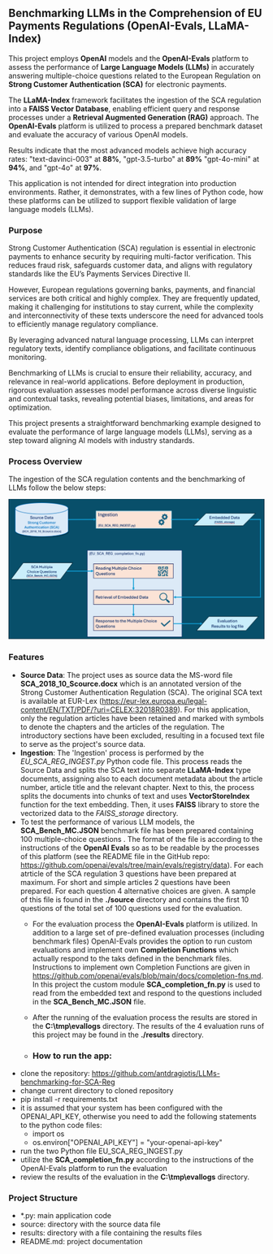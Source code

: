 ## Benchmarking LLMs in the Comprehension of EU Payments Regulations (OpenAI-Evals, LLaMA-Index)
This project employs **OpenAI** models and the **OpenAI-Evals** platform to assess the performance of **Large Language Models (LLMs)** in accurately answering multiple-choice questions related to the European Regulation on **Strong Customer Authentication (SCA)** for electronic payments.

The **LLaMA-Index** framework facilitates the ingestion of the SCA regulation into a **FAISS Vector Database**, enabling efficient query and response processes under a **Retrieval Augmented Generation (RAG)** approach. The **OpenAI-Evals** platform is utilized to process a prepared benchmark dataset and evaluate the accuracy of various OpenAI models.

Results indicate that the most advanced models achieve high accuracy rates: "text-davinci-003" at **88%**, "gpt-3.5-turbo" at **89%** "gpt-4o-mini" at **94%**, and "gpt-4o" at **97%**.

This application is not intended for direct integration into production environments. Rather, it demonstrates, with a few lines of Python code, how these platforms can be utilized to support flexible validation of large language models (LLMs).

### Purpose 
Strong Customer Authentication (SCA) regulation is essential in electronic payments to enhance security by requiring multi-factor verification. This reduces fraud risk, safeguards customer data, and aligns with regulatory standards like the EU’s Payments Services Directive II. 

However, European regulations governing banks, payments, and financial services are both critical and highly complex. They are frequently updated, making it challenging for institutions to stay current, while the complexity and interconnectivity of these texts underscore the need for advanced tools to efficiently manage regulatory compliance.

By leveraging advanced natural language processing, LLMs can interpret regulatory texts, identify compliance obligations, and facilitate continuous monitoring. 

Benchmarking of LLMs is crucial to ensure their reliability, accuracy, and relevance in real-world applications. Before deployment in production, rigorous evaluation assesses model performance across diverse linguistic and contextual tasks, revealing potential biases, limitations, and areas for optimization. 

This project presents a straightforward benchmarking example designed to evaluate the performance of large language models (LLMs), serving as a step toward aligning AI models with industry standards.

### Process Overview 
The ingestion of the SCA regulation contents and the benchmarking of LLMs follow the below steps:

![Process Overview](https://github.com/antdragiotis/LLMs-benchmarking-for-SCA-Reg/blob/main/assets/SCA_Bench_Overview.PNG)

### Features
- **Source Data**: The project uses as source data  the MS-word file **SCA_2018_10_Scource.docx** which is an annotated version of the Strong Customer Authentication Regulation (SCA). The original SCA text is available at EUR-Lex (https://eur-lex.europa.eu/legal-content/EN/TXT/PDF/?uri=CELEX:32018R0389). For this  application, only the regulation articles have been retained and marked with symbols to denote the chapters and the articles of the regulation. The introductory sections have been excluded, resulting in a focused text file to serve as the project's source data.
- **Ingestion**: The 'Ingestion' process is performed by the *EU_SCA_REG_INGEST.py* Python code file. This process reads the Source Data and splits the SCA text into separate **LLaMA-Index** type documents, assigning also to each document metadata about the article number, article title and the relevant chapter. Next to this, the process splits the documents into chunks of text and uses **VectorStoreIndex** function for the text embedding. Then, it uses **FAISS** library to store the vectorized data to the *FAISS_storage* directory. 
- To test the performance of various LLM models, the **SCA_Bench_MC.JSON** benchmark file has been prepared containing 100 multiple-choice questions . The format of the file is according to the instructions of the **OpenAI Evals** so as to be readable by the processes of this platform (see the README file in the GitHub repo: https://github.com/openai/evals/tree/main/evals/registry/data). For each atrticle of the SCA regulation 3 questions have been prepared at maximum. For short and simple articles 2 questions have been prepared. For each question 4 alternative choices are given. A sample of this file is found in the **./source** directory and contains the first 10 questions of the total set of 100 questions used for the evaluation.
  - For the evaluation process the **OpenAI-Evals** platform is utilized. In addition to a large set of pre-defined evaluation processes (including benchmark files) OpenAI-Evals provides the option to run custom evaluations and implement own **Completion Functions** which actually respond to the taks defined in the benchmark files. Instructions to implement own Completion Functions are given in https://github.com/openai/evals/blob/main/docs/completion-fns.md. In this project the custom module **SCA_completion_fn.py** is used to read from the embedded text and respond to the questions included in the **SCA_Bench_MC.JSON** file. 
  - After the running of the evaluation process the results are stored in the **C:\tmp\evallogs** directory. The results of the 4 evaluation runs of this project may be found in the **./results** directory.
  
  - ### How to run the app:
- clone the repository: https://github.com/antdragiotis/LLMs-benchmarking-for-SCA-Reg
- change current directory to cloned repository
- pip install -r requirements.txt
- it is assumed that your system has been configured with the OPENAI_API_KEY, otherwise you need to add the following statements to the python code files:
  - import os
  - os.environ["OPENAI_API_KEY"] = "your-openai-api-key"
- run the two Python file EU_SCA_REG_INGEST.py
- utilize the **SCA_completion_fn.py** according to the instructions of the OpenAI-Evals platform to run the evaluation
- review the results of the evaluation in the **C:\tmp\evallogs** directory.
 
### Project Structure
- *.py: main application code
- source: directory with the source data file
- results: directory with a file containing the results files
- README.md: project documentation
